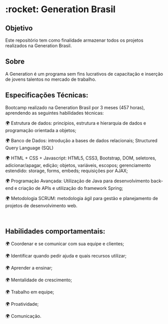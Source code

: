 <h1> :rocket: Generation Brasil </h1>


<h2> Objetivo </h2>
<p> Este repositório tem como finalidade armazenar todos os projetos realizados na Generation Brasil. <p>


<h2> Sobre </h2>
<p> A Generation é um programa sem fins lucrativos de capacitação e inserção de jovens talentos no mercado de trabalho. <p>

<h2> Especificações Técnicas: </h2>
<p> Bootcamp realizado na Generation Brasil por 3 meses (457 horas), aprendendo as seguintes habilidades técnicas:<p> 
<p> 🌍 Estrutura de dados: princípios, estrutura e hierarquia de dados e programação orientada a objetos;<p> 
<p> 🌍 Banco de Dados: introdução a bases de dados relacionais; Structured Query Language (SQL)<p> 
<p> 🌍 HTML + CSS + Javascript: HTML5, CSS3, Bootstrap, DOM, seletores, adicionar/apagar, edição; objetos, variáveis, escopos; gerenciamento estendido: storage, forms, embeds; requisições por AJAX;<p> 
<p> 🌍 Programação Avançada: Utilização de Java para desenvolvimento back-end e criação de APIs e utilização do framework Spring;<p> 
<p> 🌍 Metodologia SCRUM: metodologia ágil para gestão e planejamento de projetos de desenvolvimento web.<p> 
<br>
<h2> Habilidades comportamentais: </h2> 
<p> 🌍 Coordenar e se comunicar com sua equipe e clientes;<p> 
<p> 🌍 Identificar quando pedir ajuda e quais recursos utilizar;<p> 
<p> 🌍 Aprender a ensinar;<p> 
<p> 🌍 Mentalidade de crescimento;<p> 
<p> 🌍 Trabalho em equipe;<p> 
<p> 🌍 Proatividade;<p> 
<p> 🌍 Comunicação.<p> 
